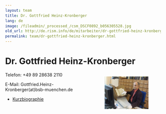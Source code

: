 ```yaml
---
layout: team
title: Dr. Gottfried Heinz-Kronberger
lang: de
image: /fileadmin/_processed_/csm_DSCF0892_b056305528.jpg
old_url: http://de.rism.info/de/mitarbeiter/dr-gottfried-heinz-kronberger.html
permalink: team/dr-gottfried-heinz-kronberger.html
---
```



# Dr. Gottfried Heinz-Kronberger

<div style="float: right; width: 44%">
   <figure class="figure">
      <div class="float-left">
         <img src="/images/old/fileadmin/csm_DSCF0892_b056305528.jpg">
      </div>
   </figure>
</div>

Telefon: +49 89 28638 2110

E-Mail: Gottfried.Heinz-Kronberger(at)bsb-muenchen.de

- [Kurzbiographie](/team/vita-kronberger.html)


